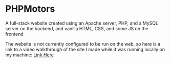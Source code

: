 # PHPMotors
A full-stack website created using an Apache server, PHP, and a MySQL server on the backend, and vanilla HTML, CSS, and some JS on the frontend

The website is not currently configured to be run on the web, so here is a link to a video walkthrough of the site I made while it was running locally on my machine: [Link Here]([https://website-name.com](https://youtu.be/G6lArK3T5tY)https://youtu.be/G6lArK3T5tY)
